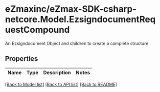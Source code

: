 # eZmaxinc/eZmax-SDK-csharp-netcore.Model.EzsigndocumentRequestCompound
An Ezsigndocument Object and children to create a complete structure
## Properties

Name | Type | Description | Notes
------------ | ------------- | ------------- | -------------

[[Back to Model list]](../README.md#documentation-for-models) [[Back to API list]](../README.md#documentation-for-api-endpoints) [[Back to README]](../README.md)

